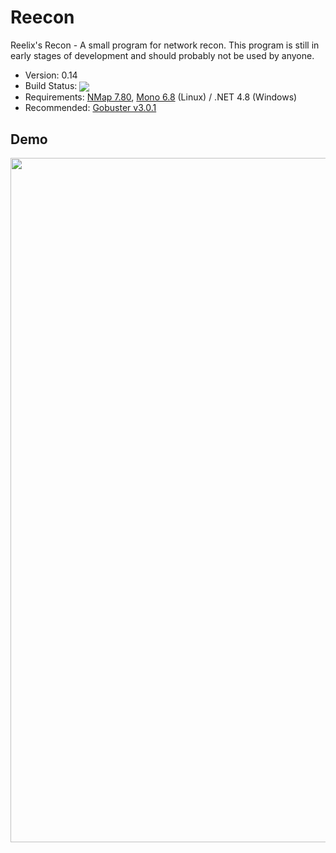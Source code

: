 # Reecon

Reelix's Recon - A small program for network recon. This program is still in early stages of development and should probably not be used by anyone.
- Version: 0.14
- Build Status: <img src = "https://travis-ci.com/Reelix/Reecon.svg?branch=master" valign="middle" />
- Requirements: [NMap 7.80](https://nmap.org/download.html), [Mono 6.8](https://www.mono-project.com/download/stable/) (Linux) / .NET 4.8 (Windows)
- Recommended: [Gobuster v3.0.1](https://github.com/OJ/gobuster)

Demo
----
<img src = "https://i.imgur.com/0PEURrS.png" width="830" height="1095" />
